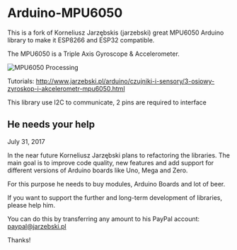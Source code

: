 Arduino-MPU6050
===============


This is a fork of Korneliusz Jarzębskis (jarzebski) great MPU6050 Arduino library to make it ESP8266 and ESP32 compatible.

The MPU6050 is a Triple Axis Gyroscope & Accelerometer.

![MPU6050 Processing](http://www.jarzebski.pl/media/zoom/publish/2014/10/mpu6050-processing-2.png "MPU6050 Processing")

Tutorials: http://www.jarzebski.pl/arduino/czujniki-i-sensory/3-osiowy-zyroskop-i-akcelerometr-mpu6050.html

This library use I2C to communicate, 2 pins are required to interface

He needs your help
----------------

July 31, 2017

In the near future Korneliusz Jarzębski plans to refactoring the libraries. The main goal is to improve code quality, new features and add support for different versions of Arduino boards like Uno, Mega and Zero.

For this purpose he needs to buy modules, Arduino Boards and lot of beer. 

If you want to support the further and long-term development of libraries, please help him.

You can do this by transferring any amount to his PayPal account: paypal@jarzebski.pl

Thanks!
